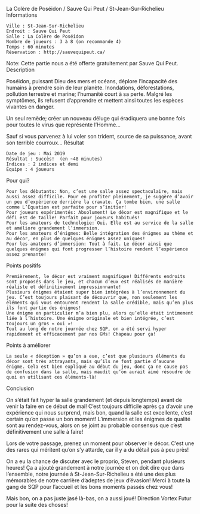 
La Colère de Poséidon / Sauve Qui Peut / St-Jean-Sur-Richelieu
Informations

    Ville : St-Jean-Sur-Richelieu
    Endroit : Sauve Qui Peut
    Salle : La Colère de Poséidon
    Nombre de joueurs : 3 à 8 (on recommande 4)
    Temps : 60 minutes
    Réservation : http://sauvequipeut.ca/

 

Note: Cette partie nous a été offerte gratuitement par Sauve Qui Peut.
Description

Poséidon, puissant Dieu des mers et océans, déplore l’incapacité des humains à prendre soin de leur planète. Inondations, déforestations, pollution terrestre et marine; l’humanité court à sa perte. Malgré les symptômes, ils refusent d’apprendre et mettent ainsi toutes les espèces vivantes en danger.

Un seul remède; créer un nouveau déluge qui éradiquera une bonne fois pour toutes le virus que représente l’Homme…

Sauf si vous parvenez à lui voler son trident, source de sa puissance, avant son terrible courroux…
Résultat

    Date de jeu : Mai 2019
    Résultat : Succès!  (en ~48 minutes)
    Indices : 2 indices et demi
    Équipe : 4 joueurs

Pour qui?

    Pour les débutants: Non, c’est une salle assez spectaculaire, mais aussi assez difficile. Pour en profiter pleinement, je suggère d’avoir un peu d’expérience derrière la cravate. Ça tombe bien, une salle comme L’Équation est parfaite pour s’initier!
    Pour joueurs expérimentés: Absolument! Le décor est magnifique et le défi est de taille! Parfait pour joueurs habitués!
    Pour les amateurs de technologie: Oui. Elle est au service de la salle et améliore grandement l’immersion.
    Pour les amateurs d’énigmes: Belle intégration des énigmes au thème et au décor, en plus de quelques énigmes assez uniques!
    Pour les amateurs d’immersion: Tout à fait. Le décor ainsi que quelques énigmes qui font progresser l’histoire rendent l’expérience assez prenante!

 Points positifs

    Premièrement, le décor est vraiment magnifique! Différents endroits sont proposés dans le jeu, et chacun d’eux est réalisés de manière réaliste et définitivement impressionnante!
    Plusieurs énigmes étaient super bien intégrées à l’environnement du jeu. C’est toujours plaisant de découvrir que, non seulement les éléments qui vous entourent rendent la salle crédible, mais qu’en plus ils font partie des énigmes!
    Une énigme en particulier m’a bien plu, alors qu’elle était intimement liée à l’histoire. Une énigme originale et bien intégrée, c’est toujours un gros « oui »!
    Tout au long de notre journée chez SQP, on a été servi hyper rapidement et efficacement par nos GMs! Chapeau pour ça!

Points à améliorer

    La seule « déception » qu’on a eue, c’est que plusieurs éléments du décor sont très attrayants, mais qu’ils ne font partie d’aucune énigme. Cela est bien expliqué au début du jeu, donc ça ne cause pas de confusion dans la salle, mais maudit qu’on aurait aimé résoudre de quoi en utilisant ces éléments-là!

Conclusion

On s’était fait hyper la salle grandement (et depuis longtemps) avant de venir la faire en ce début de mai! C’est toujours difficile après ça d’avoir une expérience qui nous surprend, mais bon, quand la salle est excellente, c’est certain qu’on passe un bon moment! L’immersion et les énigmes de qualité sont au rendez-vous, alors on se joint au probable consensus que c’est définitivement une salle à faire!

Lors de votre passage, prenez un moment pour observer le décor. C’est une des rares qui méritent qu’on s’y attarde, car il y a du détail pas à peu près!

On a eu la chance de discuter avec le proprio, Steven, pendant plusieurs heures! Ça a ajouté grandement à notre journée et on doit dire que dans l’ensemble, notre journée à St-Jean-Sur-Richelieu a été une des plus mémorables de notre carrière d’adeptes de jeux d’évasion! Merci à toute la gang de SQP pour l’accueil et les bons moments passés chez vous!

Mais bon, on a pas juste jasé là-bas, on a aussi joué! Direction Vortex Futur pour la suite des choses!
